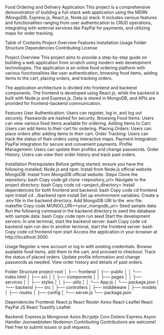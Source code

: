 Food Ordering and Delivery Application
This project is a comprehensive demonstration of building a full-stack web application using the MERN (MongoDB, Express.js, React.js, Node.js) stack. It includes various features and functionalities ranging from user authentication to CRUD operations, integrating with external services like PayPal for payments, and utilizing maps for order tracking.

Table of Contents
Project Overview
Features
Installation
Usage
Folder Structure
Dependencies
Contributing
License

Project Overview
This project aims to provide a step-by-step guide on building a web application from scratch using modern web development technologies. The application is an online food ordering platform with various functionalities like user authentication, browsing food items, adding items to the cart, placing orders, and tracking orders.

The application architecture is divided into frontend and backend components. The frontend is developed using React.js, while the backend is built with Node.js and Express.js. Data is stored in MongoDB, and APIs are provided for frontend-backend communication.

Features
User Authentication: Users can register, log in, and log out securely. Passwords are hashed for security.
Browsing Food Items: Users can view various food items available for ordering.
Adding Items to Cart: Users can add items to their cart for ordering.
Placing Orders: Users can place orders after adding items to their cart.
Order Tracking: Users can track the status of their orders using interactive maps.
Payment Integration: PayPal integration for secure and convenient payments.
Profile Management: Users can update their profiles and change passwords.
Order History: Users can view their order history and track past orders.

Installation
Prerequisites
Before getting started, ensure you have the following installed:
Node.js and npm: Install from Node.js official website.
MongoDB: Install from MongoDB official website.
Steps
Clone the repository:
bash
Copy code
git clone <repository_url>
Navigate to the project directory:
bash
Copy code
cd <project_directory>
Install dependencies for both frontend and backend:
bash
Copy code
cd frontend
npm install
cd ../backend
npm install
Set up environment variables:
Create a .env file in the backend directory.
Add MongoDB URI to the .env file:
makefile
Copy code
MONGO_URI=<your_mongodb_uri>
Seed sample data:
Run the following command in the backend directory to seed the database with sample data:
bash
Copy code
npm run seed
Start the development servers:
In one terminal, start the backend server:
bash
Copy code
cd backend
npm run dev
In another terminal, start the frontend server:
bash
Copy code
cd frontend
npm start
Access the application in your browser at http://localhost:3000.

Usage
Register a new account or log in with existing credentials.
Browse available food items, add them to the cart, and proceed to checkout.
Track the status of placed orders.
Update profile information and change passwords as needed.
View order history and details of past orders.

Folder Structure
project-root
│
├── frontend
│   ├── public
│   │   └── index.html
│   ├── src
│   │   ├── components
│   │   ├── pages
│   │   ├── services
│   │   ├── styles
│   │   ├── utils
│   │   └── App.js
│   └── package.json
│
└── backend
    ├── src
    │   ├── controllers
    │   ├── middleware
    │   ├── models
    │   ├── routes
    │   ├── config
    │   └── server.js
    └── package.json
    
Dependencies
Frontend:
React.js
React Router
Axios
React-Leaflet
React PayPal JS
React Toastify
Leaflet


Backend:
Express.js
Mongoose
Axios
Bcryptjs
Cors
Dotenv
Express Async Handler
Jsonwebtoken
Nodemon
Contributing
Contributions are welcome! Feel free to submit issues or pull requests.


